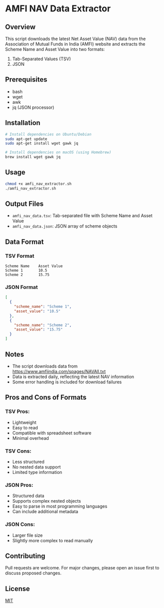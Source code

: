 # AMFI NAV Data Extractor

## Overview
This script downloads the latest Net Asset Value (NAV) data from the Association of Mutual Funds in India (AMFI) website and extracts the Scheme Name and Asset Value into two formats:
1. Tab-Separated Values (TSV)
2. JSON

## Prerequisites
- bash
- wget
- awk
- jq (JSON processor)

## Installation
```bash
# Install dependencies on Ubuntu/Debian
sudo apt-get update
sudo apt-get install wget gawk jq

# Install dependencies on macOS (using Homebrew)
brew install wget gawk jq
```

## Usage
```bash
chmod +x amfi_nav_extractor.sh
./amfi_nav_extractor.sh
```

## Output Files
- `amfi_nav_data.tsv`: Tab-separated file with Scheme Name and Asset Value
- `amfi_nav_data.json`: JSON array of scheme objects

## Data Format
### TSV Format
```
Scheme Name    Asset Value
Scheme 1       10.5
Scheme 2       15.75
```

### JSON Format
```json
[
  {
    "scheme_name": "Scheme 1",
    "asset_value": "10.5"
  },
  {
    "scheme_name": "Scheme 2", 
    "asset_value": "15.75"
  }
]
```

## Notes
- The script downloads data from https://www.amfiindia.com/spages/NAVAll.txt
- Data is extracted daily, reflecting the latest NAV information
- Some error handling is included for download failures

## Pros and Cons of Formats

### TSV Pros:
- Lightweight
- Easy to read
- Compatible with spreadsheet software
- Minimal overhead

### TSV Cons:
- Less structured
- No nested data support
- Limited type information

### JSON Pros:
- Structured data
- Supports complex nested objects
- Easy to parse in most programming languages
- Can include additional metadata

### JSON Cons:
- Larger file size
- Slightly more complex to read manually

## Contributing
Pull requests are welcome. For major changes, please open an issue first to discuss proposed changes.

## License
[MIT](https://choosealicense.com/licenses/mit/)
